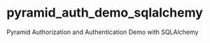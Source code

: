 pyramid_auth_demo_sqlalchemy
============================

Pyramid Authorization and Authentication Demo with SQLAlchemy